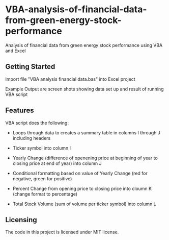 # VBA-analysis-of-financial-data-from-green-energy-stock-performance
Analysis of financial data from green energy stock performance using VBA and Excel


## Getting Started

Import file "VBA analysis financial data.bas" into Excel project

Example Output are screen shots showing data set up and result of running VBA script


## Features

VBA script does the following:

- Loops through data to creates a summary table in columns I through J including headers

- Ticker symbol into column I

- Yearly Change (difference of openening price at beginning of year to closing price at end of year) into column J

- Conditional formatting based on value of Yearly Change (red for negative, green for positive)

- Percent Change from opening price to closing price into cloumn K (change format to percentage)

- Total Stock Volume (sum of volume per ticker symbol) into column L


## Licensing

The code in this project is licensed under MIT license.
